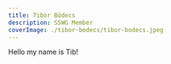 ```yaml
---
title: Tibor Bödecs
description: SSWG Member
coverImage: ./tibor-bodecs/tibor-bodecs.jpeg
---
```


Hello my name is Tib!
